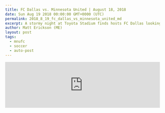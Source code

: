 ```yaml
---
title: FC Dallas vs. Minnesota United | August 18, 2018
date: Sun Aug 19 2018 00:00:00 GMT+0000 (UTC)
permalink: 2018_8_19_fc_dallas_vs_minnesota_united_md
excerpt: A stormy night at Toyota Stadium finds hosts FC Dallas looking to snap out of a losing streak against playoff hopefuls Minnesota United.
author: Matt Erickson (ME)
layout: post
tags:
  - mnufc
  - soccer
  - auto-post
---
```

<div class='soccer-video-wrapper'>
    <iframe class='soccer-video' width='100%' height='auto' frameborder='0' allowfullscreen src="https://www.mnufc.com/iframe-video?brightcove_id=5823937537001&brightcove_player_id=default&brightcove_account_id=5534894110001"></iframe>
</div>